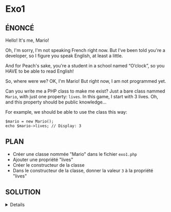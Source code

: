 # Exo1

## ÉNONCÉ

Hello! It's me, Mario!

Oh, I'm sorry, I'm not speaking French right now.
But I've been told you're a developer, so I figure
you speak English, at least a little.

And for Peach's sake, you're a student in a school
named “O’clock”, so you HAVE to be able to read English!

So, where were we?
OK, I'm Mario! But right now, I am not programmed yet.

Can you write me a PHP class to make me exist?
Just a bare class nammed `Mario`, with just one property: `lives`.
In this game, I start with 3 lives. Oh, and this property
should be public knowledge…

For example, we should be able to use the class this way:
```
$mario = new Mario();
echo $mario->lives; // Display: 3
```

## PLAN

- Créer une classe nommée "Mario" dans le fichier `exo1.php`
- Ajouter une propriété "lives"
- Créer le constructeur de la classe
- Dans le constructeur de la classe, donner la valeur `3` à la propriété "lives"

## SOLUTION

<details>

```php
<?php

// [..]

class Mario {
    public $lives;

    public function __construct() {
        $this->lives = 3;
    }
}
```

</details>

